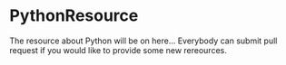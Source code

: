# PythonResource
The resource about Python will be on here... Everybody can submit pull request if you would like to provide some new rereources.
